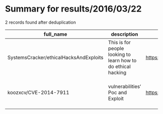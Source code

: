 
# Summary for results/2016/03/22
    
2 records found after deduplication

| full_name | description | html_url | matched_list | matched_count | pushed_at | size | stargazers_count | language | forks_count | vul_ids |
|----------------------------------------|---------------------------------------------------------------|-----------------------------------------------------------|------------------------------------------------------|-----------------|---------------------------|--------|--------------------|------------|---------------|-------------------|
| SystemsCracker/ethicalHacksAndExploits | This is for people looking to learn how to do ethical hacking | https://github.com/SystemsCracker/ethicalHacksAndExploits | ['exploit'] | 1 | 2016-03-22 04:50:08+00:00 | 11 | 3 | C++ | 1 | [] |
| koozxcv/CVE-2014-7911 | vulnerabilities‘ Poc and Exploit | https://github.com/koozxcv/CVE-2014-7911 | ['cve poc', 'cve-2', 'exploit', 'vulnerability poc'] | 4 | 2016-03-22 03:32:29+00:00 | 114 | 1 | Java | 1 | ['CVE-2014-7911'] |
